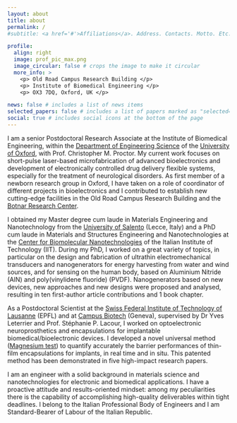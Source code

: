 ```yaml
---
layout: about
title: about
permalink: /
#subtitle: <a href='#'>Affiliations</a>. Address. Contacts. Motto. Etc.

profile:
  align: right
  image: prof_pic_max.png
  image_circular: false # crops the image to make it circular
  more_info: >
    <p> Old Road Campus Research Building </p>
    <p> Institute of Biomedical Engineering </p>
    <p> OX3 7DQ, Oxford, UK </p>

news: false # includes a list of news items
selected_papers: false # includes a list of papers marked as "selected={true}"
social: true # includes social icons at the bottom of the page
---
```


I am a senior Postdoctoral Research Associate at the Institute of Biomedical Engineering, within the [Department of Engineering Science](https://eng.ox.ac.uk/) of the [University of Oxford](https://www.ox.ac.uk/), with Prof. Christopher M. Proctor. My current work focuses on short-pulse laser-based microfabrication of advanced bioelectronics and development of electronically controlled drug delivery flexible systems, especially for the treatment of neurological disorders. As first member of a newborn research group in Oxford, I have taken on a role of coordinator of different projects in bioelectronics and I contributed to establish new cutting-edge facilities in the Old Road Campus Research Building and the [Botnar Research Center](https://www.ndorms.ox.ac.uk/about/botnar-institute-for-musculoskeletal-sciences).   

I obtained my Master degree cum laude in Materials Engineering and Nanotechnology from the [University of Salento](https://international.unisalento.it/) (Lecce, Italy) and a PhD cum laude in Materials and Structures Engineering and Nanotechnologies at the [Center for Biomolecular Nanotechnologies](https://cbn.iit.it/) of the Italian Institute of Technology (IIT). During my PhD, I worked on a great variety of topics, in particular on the design and fabrication of ultrathin electromechanical transducers and nanogenerators for energy harvesting from water and wind sources, and for sensing on the human body, based on Aluminium Nitride (AlN) and poly(vinylidene fluoride) (PVDF). Nanogenerators based on new devices, new approaches and new designs were proposed and analysed, resulting in ten first-author article contributions and 1 book chapter.

As a Postdoctoral Scientist at the [Swiss Federal Institute of Technology of Lausanne](https://www.epfl.ch/en/) (EPFL) and at [Campus Biotech](https://www.campusbiotech.ch/en) (Geneva), supervised by Dr Yves Leterrier and Prof. Stéphanie P. Lacour, I worked on optoelectronic neuroprosthetics and encapsulations for implantable biomedical/bioelectronic devices. I developed a novel universal method ([Magnesium test](https://onlinelibrary.wiley.com/doi/full/10.1002/adfm.202315420)) to quantify accurately the barrier performances of thin-film encapsulations for implants, in real time and in situ. This patented method has been demonstrated in five high-impact research papers.

I am an engineer with a solid background in materials science and nanotechnologies for electronic and biomedical applications. I have a proactive attitude and results-oriented mindset: among my peculiarities there is the capability of accomplishing high-quality deliverables within tight deadlines. 
I belong to the Italian Professional Body of Engineers and I am Standard-Bearer of Labour of the Italian Republic.



